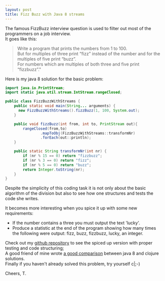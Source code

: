 ```yaml
---
layout: post
title: Fizz Buzz with Java 8 streams
---
```


The famous FizzBuzz interview question is used to filter out most of the programmers on a job interview.<br/>
It goes like this:
<blockquote>
<p>
Write a program that prints the numbers from 1 to 100.<br/>
But for multiples of three print “fizz” instead of the number and for the multiples of five print “buzz”.<br/>
For numbers which are multiples of both three and five print “fizzbuzz”."
</p>
</blockquote>


Here is my java 8 solution for the basic problem:

```java
import java.io.PrintStream;
import static java.util.stream.IntStream.rangeClosed;

public class FizzBuzzWithStreams {
    public static void main(String... arguments) {
      new FizzBuzzWithStreams().fizzBuzz(1, 100, System.out);
    }

    public void fizzBuzz(int from, int to, PrintStream out){
        rangeClosed(from,to)
                .mapToObj(FizzBuzzWithStreams::transformNr)
                .forEach(out::println);
    }

    public static String transformNr(int nr) {
        if (nr % 15 == 0) return "fizzbuzz";
        if (nr % 3 == 0) return "fizz";
        if (nr % 5 == 0) return "buzz";
        return Integer.toString(nr);
    }
}
```

Despite the simplicity of this coding task it is not only about the basic algorithm of the division
but also to see how one structures and tests the code she writes.

It becomes more interesting when you spice it up with some new requirements:<br/>
- If the number contains a three you must output the text 'lucky'.<br/>
- Produce a statistic at the end of the program showing how many times the following were output: fizz, buzz, fizzbuzz, lucky, an integer.

Check out my <a href="https://github.com/tamaslang/codingtest-fizzbuzz">github repository</a> to see the spiced up version
with proper testing and code structuring;<br/>
A good friend of mine wrote <a href="http://benedekfazekas.github.io/2015/02/06/java8-fizzbuzzed/">a good comparison</a> between java 8 and clojure solutions.<br/>
Finally if you haven't already solved this problem, try yourself c|;-)

Cheers,
T.